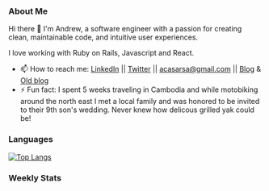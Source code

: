<!--### Hi there 👋 -->
### About Me

Hi there 👋 I'm Andrew, a software engineer with a passion for creating clean, maintainable code, and intuitive user experiences. 

<!-- I've had a rather non-traditional journey so far. It stated with a fascination with consumer culture and blossomed with the dawn of the internet age (showing my age here) and the notion with user psychology. Followed my passion for problem solving and people skills into law school and eventually became admitted to the NYS Bar.  /// Ever since I read Born to Buy I've been fascinated by consumer culture  it started with Law School during the Great Recession, I passed the bar and am admitted in NYS but I couldn't find my passion in the law. I always found myself working on the company's website  // and avid board game player. I'm a career changer with a background in law and website and small business consulting. -->

I love working with Ruby on Rails, Javascript and React. 

- 📫 How to reach me: [LinkedIn](https://www.linkedin.com/in/andrew-casarsa-67325a9/) || [Twitter](https://twitter.com/AndrewCasarsa) || [acasarsa@gmail.com](mailto:acasarsa@gmail.com) || [Blog](https://dev.to/acasarsa) & [Old blog](https://medium.com/@andrewjames_3104)
- ⚡ Fun fact: I spent 5 weeks traveling in Cambodia and while motobiking around the north east I met a local family and was honored to be invited to their 9th son's wedding. Never knew how delicous grilled yak could be! 

### Languages

[![Top Langs](https://github-readme-stats.vercel.app/api/top-langs/?username=acasarsa&hide=css&layout=compact&langs_count=10)](https://github.com/acasarsa)

### Weekly Stats

<!--START_SECTION:waka-->
<!-- 
```text
Ruby         1 hr 12 mins    ████████████████████▒░░░░   81.36 % 
JavaScript   8 mins          ██▓░░░░░░░░░░░░░░░░░░░░░░   10.03 % 
Other        7 mins          ██░░░░░░░░░░░░░░░░░░░░░░░   08.43 % 
```
-->
<!--END_SECTION:waka-->

<!--
**acasarsa/acasarsa** is a ✨ _special_ ✨ repository because its `README.md` (this file) appears on your GitHub profile.

Here are some ideas to get you started:

- 🔭 I’m currently working on ...
- 🌱 I’m currently learning ...
- 👯 I’m looking to collaborate on ...
- 🤔 I’m looking for help with ...
- 💬 Ask me about ...
- 📫 How to reach me: ...
- 😄 Pronouns: ...
- ⚡ Fun fact: ...
-->
